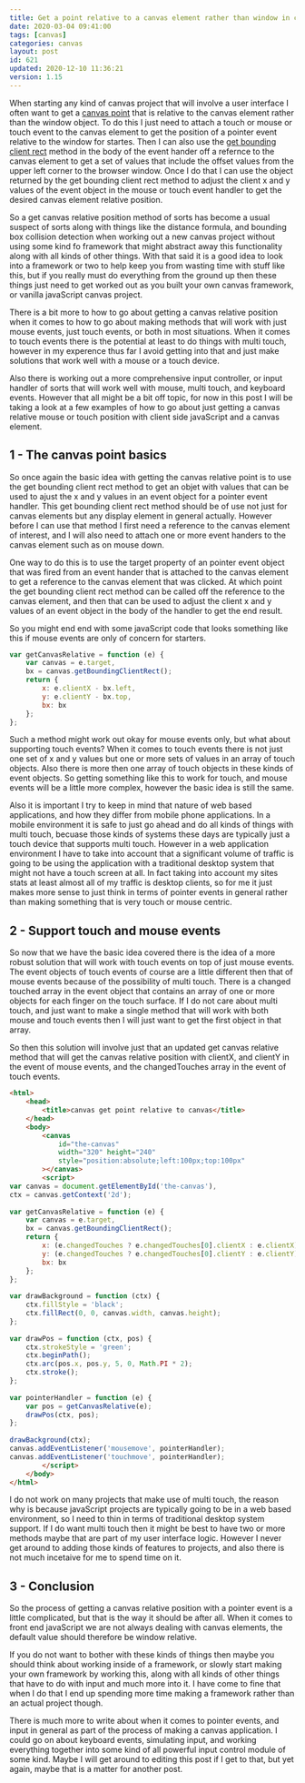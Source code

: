```yaml
---
title: Get a point relative to a canvas element rather than window in client side javaScript
date: 2020-03-04 09:41:00
tags: [canvas]
categories: canvas
layout: post
id: 621
updated: 2020-12-10 11:36:21
version: 1.15
---
```


When starting any kind of canvas project that will involve a user interface I often want to get a [canvas point](https://www.html5canvastutorials.com/advanced/html5-canvas-mouse-coordinates/) that is relative to the canvas element rather than the window object. To do this I just need to attach a touch or mouse or touch event to the canvas element to get the position of a pointer event relative to the window for startes. Then I can also use the [get bounding client rect](https://developer.mozilla.org/en-US/docs/Web/API/Element/getBoundingClientRect) method in the body of the event hander off a refernce to the canvas element to get a set of values that include the offset values from the upper left corner to the browser window. Once I do that I can use the object returned by the get bounding client rect method to adjust the client x and y values of the event object in the mouse or touch event handler to get the desired canvas element relative position.

So a get canvas relative position method of sorts has become a usual suspect of sorts along with things like the distance formula, and bounding box collision detection when working out a new canvas project without using some kind fo framework that might abstract away this functionality along with all kinds of other things. With that said it is a good idea to look into a framework or two to help keep you from wasting time with stuff like this, but if you really must do everything from the ground up then these things just need to get worked out as you built your own canvas framework, or vanilla javaScript canvas project.

There is a bit more to how to go about getting a canvas relative position when it comes to how to go about making methods that will work with just mouse events, just touch events, or both in most situations. When it comes to touch events there is the potential at least to do things with multi touch, however in my experence thus far I avoid getting into that and just make solutions that work well with a mouse or a touch device.

Also there is working out a more comprehensive input controller, or input handler of sorts that will work well with mouse, multi touch, and keyboard events. However that all might be a bit off topic, for now in this post I will be taking a look at a few examples of how to go about just getting a canvas relative mouse or touch position with client side javaScript and a canvas element.

<!-- more -->

## 1 - The canvas point basics

So once again the basic idea with getting the canvas relative point is to use the get bounding client rect method to get an objet with values that can be used to ajust the x and y values in an event object for a pointer event handler. This get bounding client rect method should be of use not just for canvas elements but any display element in general actually. However before I can use that method I first need a reference to the canvas element of interest, and I will also need to attach one or more event handers to the canvas element such as on mouse down.

One way to do this is to use the target property of an pointer event object that was fired from an event hander that is attached to the canvas element to get a reference to the canvas element that was clicked. At which point the get bounding client rect method can be called off the reference to the canvas element, and then that can be used to adjust the client x and y values of an event object in the body of the handler to get the end result.

So you might end end with some javaScript code that looks something like this if mouse events are only of concern for starters.

```js
var getCanvasRelative = function (e) {
    var canvas = e.target,
    bx = canvas.getBoundingClientRect();
    return {
        x: e.clientX - bx.left,
        y: e.clientY - bx.top,
        bx: bx
    };
};
```

Such a method might work out okay for mouse events only, but what about supporting touch events? When it comes to touch events there is not just one set of x and y values but one or more sets of values in an array of touch objects. Also there is more then one array of touch objects in these kinds of event objects. So getting something like this to work for touch, and mouse events will be a little more complex, however the basic idea is still the same. 

Also it is important I try to keep in mind that nature of web based applications, and how they differ from mobile phone applications. In a mobile environment it is safe to just go ahead and do all kinds of things with multi touch, becuase those kinds of systems these days are typically just a touch device that supports multi touch. However in a web application environment I have to take into account that a significant volume of traffic is going to be using the application with a traditional desktop system that might not have a touch screen at all. In fact taking into account my sites stats at least almost all of my traffic is desktop clients, so for me it just makes more sense to just think in terms of pointer events in general rather than making something that is very touch or mouse centric.

## 2 - Support touch and mouse events

So now that we have the basic idea covered there is the idea of a more robust solution that will work with touch events on top of just mouse events. The event objects of touch events of course are a little different then that of mouse events because of the possibility of multi touch. There is a changed touched array in the event object that contains an array of one or more objects for each finger on the touch surface. If I do not care about multi touch, and just want to make a single method that will work with both mouse and touch events then I will just want to get the first object in that array.

So then this solution will involve just that an updated get canvas relative method that will get the canvas relative position with clientX, and clientY in the event of mouse events, and the changedTouches array in the event of touch events.

```html
<html>
    <head>
        <title>canvas get point relative to canvas</title>
    </head>
    <body>
        <canvas 
            id="the-canvas" 
            width="320" height="240"
            style="position:absolute;left:100px;top:100px"
        ></canvas>
        <script>
var canvas = document.getElementById('the-canvas'),
ctx = canvas.getContext('2d');
 
var getCanvasRelative = function (e) {
    var canvas = e.target,
    bx = canvas.getBoundingClientRect();
    return {
        x: (e.changedTouches ? e.changedTouches[0].clientX : e.clientX) - bx.left,
        y: (e.changedTouches ? e.changedTouches[0].clientY : e.clientY) - bx.top,
        bx: bx
    };
};
 
var drawBackground = function (ctx) {
    ctx.fillStyle = 'black';
    ctx.fillRect(0, 0, canvas.width, canvas.height);
};
 
var drawPos = function (ctx, pos) {
    ctx.strokeStyle = 'green';
    ctx.beginPath();
    ctx.arc(pos.x, pos.y, 5, 0, Math.PI * 2);
    ctx.stroke();
};
 
var pointerHandler = function (e) {
    var pos = getCanvasRelative(e);
    drawPos(ctx, pos);
};
 
drawBackground(ctx);
canvas.addEventListener('mousemove', pointerHandler);
canvas.addEventListener('touchmove', pointerHandler);
        </script>
    </body>
</html>
```

I do not work on many projects that make use of multi touch, the reason why is because javaScript projects are typically going to be in a web based environment, so I need to thin in terms of traditional desktop system support. If I do want multi touch then it might be best to have two or more methods maybe that are part of my user interface logic. However I never get around to adding those kinds of features to projects, and also there is not much incetaive for me to spend time on it.

## 3 - Conclusion

So the process of getting a canvas relative position with a pointer event is a little complicated, but that is the way it should be after all. When it comes to front end javaScript we are not always dealing with canvas elements, the default value should therefore be window relative.

If you do not want to bother with these kinds of things then maybe you should think about working inside of a framework, or slowly start making your own framework by working this, along with all kinds of other things that have to do with input and much more into it. I have come to fine that when I do that I end up spending more time making a framework rather than an actual project though.

There is much more to write about when it comes to pointer events, and input in general as part of the process of making a canvas application. I could go on about keyboard events, simulating input, and working everything together into some kind of all powerful input control module of some kind. Maybe I will get around to editing this post if I get to that, but yet again,  maybe that is a matter for another post.